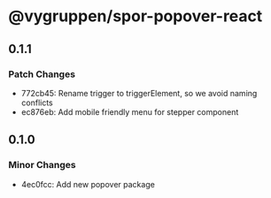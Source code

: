 # @vygruppen/spor-popover-react

## 0.1.1

### Patch Changes

- 772cb45: Rename trigger to triggerElement, so we avoid naming conflicts
- ec876eb: Add mobile friendly menu for stepper component

## 0.1.0

### Minor Changes

- 4ec0fcc: Add new popover package
